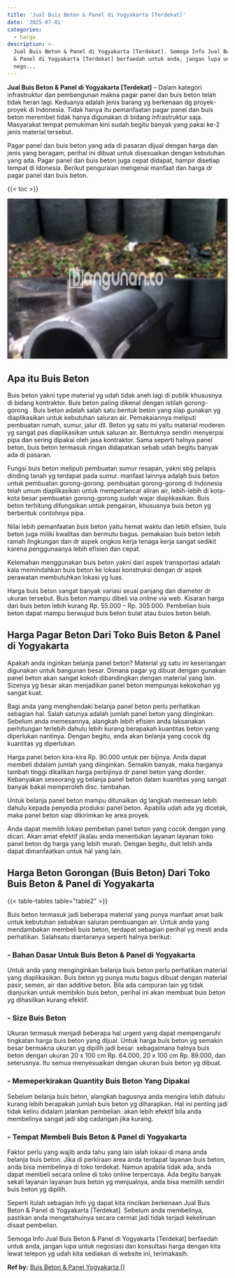 ```yaml
---
title: 'Jual Buis Beton & Panel di Yogyakarta [Terdekat]'
date: '2025-07-01'
categories:
  - harga
description: >-
  Jual Buis Beton & Panel di Yogyakarta [Terdekat]. Semoga Info Jual Buis Beton
  & Panel di Yogyakarta [Terdekat] berfaedah untuk anda, jangan lupa untuk
  nego...
---
```


**Jual Buis Beton & Panel di Yogyakarta \[Terdekat\]** – Dalam kategori infrastruktur dan pembangunan makna pagar panel dan buis beton telah tidak heran lagi. Keduanya adalah jenis barang yg berkenaan dg proyek-proyek di Indonesia. Tidak hanya itu pemanfaatan pagar panel dan buis beton merembet tidak hanya digunakan di bidang infrastruktur saja. Masyarakat tempat pemukiman kini sudah begitu banyak yang pakai ke-2 jenis material tersebut.

Pagar panel dan buis beton yang ada di pasaran dijual dengan harga dan jenis yang beragam, perihal ini dibuat untuk disesuaikan dengan kebutuhan yang ada. Pagar panel dan buis beton juga cepat didapat, hampir disetiap tempat di Idonesia. Berikut penguraian mengenai manfaat dan harga dr pagar panel dan buis beton.

{{< toc >}}

![Jual Buis Beton & Panel di Yogyakarta [Terdekat]](/images/jual-panel-buis-beton-murah-28.png)

## Apa itu Buis Beton

Buis beton yakni type material yg udah tidak aneh lagi di publik khususnya di bidang kontraktor. Buis beton paling dikenal dengan istilah gorong-gorong . Buis beton adalah salah satu bentuk beton yang siap gunakan yg diaplikasikan untuk kebutuhan saluran air. Pemakaiannya meliputi pembuatan rumah, sumur, jalur dll. Beton yg satu ini yaitu material moderen yg sangat pas diaplikasikan untuk saluran air. Bentuknya sendiri menyerpai pipa dan sering dipakai oleh jasa kontraktor. Sama seperti halnya panel beton, buis beton termasuk ringan didapatkan sebab udah begitu banyak ada di pasaran.

Fungsi buis beton meliputi pembuatan sumur resapan, yakni sbg pelapis dinding tanah yg terdapat pada sumur. manfaat lainnya adalah buis beton untuk pembuatan gorong-gorong. pembuatan gorong-gorong di Indonesia telah umum diaplikasikan untuk memperlancar aliran air, lebih-lebih di kota-kota besar pembuatan gorong-gorong sudah wajar diaplikasikan. Buis beton terhitung difungsikan untuk pengairan, khususnya buis beton yg berbentuk contohnya pipa.

Nilai lebih pemanfaatan buis beton yaitu hemat waktu dan lebih efisien, buis beton juga miliki kwalitas dan bermutu bagus. pemakaian buis beton lebih ramah lingkungan dan dr aspek ongkos kerja tenaga kerja sangat sedikit karena penggunaanya lebih efisien dan cepat.

Kelemahan menggunakan buis beton yakni dari aspek transportasi adalah kala memindahkan buis beton ke lokasi konstruksi dengan dr aspek perawatan membutuhkan lokasi yg luas.

Harga buis beton sangat banyak variasi seuai panjang dan diameter dr ukuran tersebut. Buis beton mampu dibeli via online via web. Kisaran harga dari buis beton lebih kurang Rp. 55.000 – Rp. 305.000. Pembelian buis beton dapat mampu berwujud buis beton bulat atau buios beton belah.

## Harga Pagar Beton Dari Toko Buis Beton & Panel di Yogyakarta

Apakah anda inginkan belanja panel beton? Material yg satu ini keseriangan digunakan untuk bangunan besar. Dimana pagar yg dibuat dengan gunakan panel beton akan sangat kokoh dibandingkan dengan material yang lain. Sizenya yg besar akan menjadikan panel beton mempunyai kekokohan yg sangat kuat.

Bagi anda yang menghendaki belanja panel beton perlu perhatikan sebagian hal. Salah satunya adalah jumlah panel beton yang diinginkan. Sebelum anda memesannya, alangkah lebih efisien anda laksanakan perhitungan terlebih dahulu lebih kurang berapakah kuantitas beton yang diperlukan nantinya. Dengan begitu, anda akan belanja yang cocok dg kuantitas yg diperlukan.

Harga panel beton kira-kira Rp. 90.000 untuk per bijinya. Anda dapat membeli didalam jumlah yang diinginkan. Semakin banyak, maka harganya tambah tinggi dikalikan harga perbijinya dr panel beton yang diorder. Kebanyakan seseorang yg belanja panel beton dalam kuantitas yang sangat banyak bakal memperoleh disc. tambahan.

Untuk belanja panel beton mampu ditunaikan dg langkah memesan lebih dahulu kepada penyedia produksi panel beton. Apabila udah ada yg dicetak, maka panel beton siap dikirimkan ke area proyek.

Anda dapat memilih lokasi pembelian panel beton yang cocok dengan yang dicari. Akan amat efektif jikalau anda menentukan layanan layanan toko panel beton dg harga yang lebih murah. Dengan begitu, duit lebih anda dapat dimanfaatkan untuk hal yang lain.

## Harga Beton Gorongan (Buis Beton) Dari Toko Buis Beton & Panel di Yogyakarta

{{< table-tables table="table2" >}}

Buis beton termasuk jadi beberapa material yang punya manfaat amat baik untuk kebutuhan sebabkan saluran pembuangan air. Untuk anda yang mendambakan membeli buis beton, terdapat sebagian perihal yg mesti anda perhatikan. Salahsatu diantaranya seperti halnya berikut:

### \- Bahan Dasar Untuk Buis Beton & Panel di Yogyakarta

Untuk anda yang menginginkan belanja buis beton perlu perhatikan material yang diaplikasikan. Buis beton yg punya mutu bagus dibuat dengan material pasir, semen, air dan additive beton. Bila ada campuran lain yg tidak dianjurkan untuk membikin buis beton, perihal ini akan membuat buis beton yg dihasilkan kurang efektif.

### \- Size Buis Beton

Ukuran termasuk menjadi beberapa hal urgent yang dapat mempengaruhi tingkatan harga buis beton yang dijual. Untuk harga buis beton yg semakin besar bermakna ukuran yg dipilih jadi besar. sebagaimana halnya buis beton dengan ukuran 20 x 100 cm Rp. 64.000, 20 x 100 cm Rp. 89.000, dan seterusnya. Itu semua menyesuaikan dengan ukuran buis beton yg dibuat.

### \- Memeperkirakan Quantity Buis Beton Yang Dipakai

Sebelum belanja buis beton, alangkah bagusnya anda mengira lebih dahulu kurang lebih berapakah jumlah buis beton yg diharapkan. Hal ini penting jadi tidak keliru didalam jalankan pembelian. akan lebih efektif bila anda membelinya sangat jadi sbg cadangan jika kurang.

### \- Tempat Membeli Buis Beton & Panel di Yogyakarta

Faktor perlu yang wajib anda tahu yang lain ialah lokasi di mana anda belanja buis beton. Jika di perkiraan area anda terdapat layanan buis beton, anda bisa membelinya di toko terdekat. Namun apabila tidak ada, anda dapat membeli secara online di toko online terpercaya. Ada begitu banyak sekali layanan layanan buis beton yg menjualnya, anda bisa memilih sendiri buis beton yg dipilih.

Seperti itulah sebagian Info yg dapat kita rincikan berkenaan Jual Buis Beton & Panel di Yogyakarta \[Terdekat\]. Sebelum anda membelinya, pastikan anda mengetahuinya secara cermat jadi tidak terjadi kekeliruan disaat pembelian.

Semoga Info Jual Buis Beton & Panel di Yogyakarta \[Terdekat\] berfaedah untuk anda, jangan lupa untuk negosiasi dan konsultasi harga dengan kita lewat telepon yg udah kita sediakan di website ini, terimakasih.

**Ref by:** [Buis Beton & Panel Yogyakarta []](https://id.wikipedia.org/wiki/Buis)
